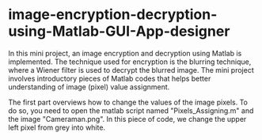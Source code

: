 # image-encryption-decryption-using-Matlab-GUI-App-designer
In this mini project, an image encryption and decryption using Matlab is implemented. The technique used for encryption is the blurring technique, where a Wiener filter is used to decrypt the blurred image. The mini project involves introductory pieces of Matlab codes that helps better understanding of image (pixel) value assignment.

The first part overviews how to change the values of the image pixels. To do so, you need to open the matlab script named "Pixels_Assigning.m" and the image "Cameraman.png". In this piece of code, we change the upper left pixel from grey into white.

